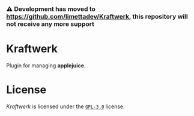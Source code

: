 ### ⚠ Development has moved to https://github.com/limettadev/Kraftwerk, this repository will not receive any more support

# Kraftwerk
Plugin for managing **applejuice**.

# License
*Kraftwerk* is licensed under the [`GPL-3.0`](https://github.com/applejuice-server/Kraftwerk/blob/117f68d09ac88abec9c319c0ef770d66dc920e67/LICENSE) license.
